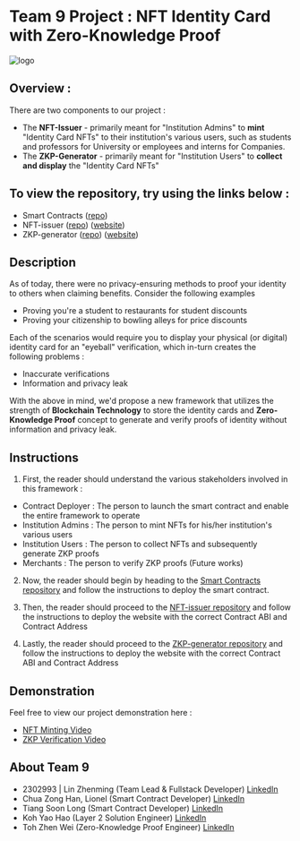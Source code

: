 # Team 9 Project : NFT Identity Card with Zero-Knowledge Proof

![logo](https://github.com/user-attachments/assets/0c8831b4-daec-417f-961c-c5a799cdad5a)

## Overview :

There are two components to our project :

- The **NFT-Issuer** - primarily meant for "Institution Admins" to **mint** "Identity Card NFTs" to their institution's various users, such as students and professors for University or employees and interns for Companies.
- The **ZKP-Generator** - primarily meant for "Institution Users" to **collect and display** the "Identity Card NFTs"

## To view the repository, try using the links below :

- Smart Contracts ([repo](https://github.com/VeriZKP/smart-contracts))
- NFT-issuer ([repo](https://github.com/VeriZKP/nft-issuer)) ([website](https://nft-issuer.vercel.app/))
- ZKP-generator ([repo](https://github.com/VeriZKP/zkp-generator)) ([website](https://zkp-generator.vercel.app/))

## Description

As of today, there were no privacy-ensuring methods to proof your identity to others when claiming benefits. Consider the following examples

- Proving you're a student to restaurants for student discounts
- Proving your citizenship to bowling alleys for price discounts

Each of the scenarios would require you to display your physical (or digital) identity card for an "eyeball" verification, which in-turn creates the following problems :

- Inaccurate verifications
- Information and privacy leak

With the above in mind, we'd propose a new framework that utilizes the strength of **Blockchain Technology** to store the identity cards and **Zero-Knowledge Proof** concept to generate and verify proofs of identity without information and privacy leak.

## Instructions

1. First, the reader should understand the various stakeholders involved in this framework :

- Contract Deployer : The person to launch the smart contract and enable the entire framework to operate
- Institution Admins : The person to mint NFTs for his/her institution's various users
- Institution Users : The person to collect NFTs and subsequently generate ZKP proofs
- Merchants : The person to verify ZKP proofs (Future works)

2. Now, the reader should begin by heading to the [Smart Contracts repository](https://github.com/VeriZKP/smart-contracts) and follow the instructions to deploy the smart contract.

3. Then, the reader should proceed to the [NFT-issuer repository](https://github.com/VeriZKP/nft-issuer) and follow the instructions to deploy the website with the correct Contract ABI and Contract Address

4. Lastly, the reader should proceed to the [ZKP-generator repository](https://github.com/VeriZKP/zkp-generator) and follow the instructions to deploy the website with the correct Contract ABI and Contract Address

## Demonstration

Feel free to view our project demonstration here : 
- [NFT Minting Video](https://www.youtube.com/watch?v=yVlxf9BjzJQ)
- [ZKP Verification Video](https://www.youtube.com/watch?v=V1nBA3htWek)

## About Team 9

- 2302993 | Lin Zhenming (Team Lead & Fullstack Developer) [LinkedIn](https://www.linkedin.com/in/elz-ming/)
- Chua Zong Han, Lionel (Smart Contract Developer) [LinkedIn](https://www.linkedin.com/in/lionelchuazh/)
- Tiang Soon Long (Smart Contract Developer) [LinkedIn](https://www.linkedin.com/in/soon-long-tiang/)
- Koh Yao Hao (Layer 2 Solution Engineer) [LinkedIn](https://www.linkedin.com/in/koh-yao-hao/)
- Toh Zhen Wei (Zero-Knowledge Proof Engineer) [LinkedIn](https://www.linkedin.com/in/tohzhenwei/)
